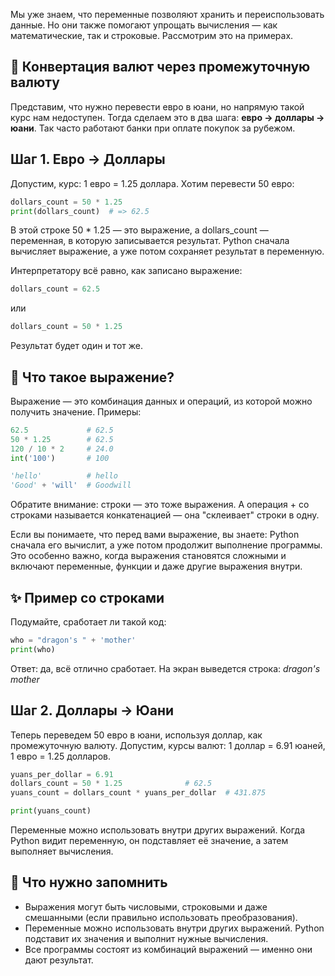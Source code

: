 Мы уже знаем, что переменные позволяют хранить и переиспользовать данные. Но они также помогают упрощать вычисления — как математические, так и строковые. Рассмотрим это на примерах.

## 💱 Конвертация валют через промежуточную валюту

Представим, что нужно перевести евро в юани, но напрямую такой курс нам недоступен. Тогда сделаем это в два шага: **евро → доллары → юани**. Так часто работают банки при оплате покупок за рубежом.

## Шаг 1. Евро → Доллары

Допустим, курс: 1 евро = 1.25 доллара. Хотим перевести 50 евро:

```python
dollars_count = 50 * 1.25
print(dollars_count)  # => 62.5
```

В этой строке 50 \* 1.25 — это выражение, а dollars_count — переменная, в которую записывается результат. Python сначала вычисляет выражение, а уже потом сохраняет результат в переменную.

Интерпретатору всё равно, как записано выражение:

```python
dollars_count = 62.5
```

или

```python
dollars_count = 50 * 1.25
```

Результат будет один и тот же.

## 📘 Что такое выражение?

Выражение — это комбинация данных и операций, из которой можно получить значение.
Примеры:

```python
62.5             # 62.5
50 * 1.25        # 62.5
120 / 10 * 2     # 24.0
int('100')       # 100

'hello'          # hello
'Good' + 'will'  # Goodwill
```

Обратите внимание: строки — это тоже выражения. А операция + со строками называется конкатенацией — она "склеивает" строки в одну.

Если вы понимаете, что перед вами выражение, вы знаете: Python сначала его вычислит, а уже потом продолжит выполнение программы. Это особенно важно, когда выражения становятся сложными и включают переменные, функции и даже другие выражения внутри.

## ✨ Пример со строками

Подумайте, сработает ли такой код:

```python
who = "dragon's " + 'mother'
print(who)
```

Ответ: да, всё отлично сработает. На экран выведется строка: _dragon's mother_

## Шаг 2. Доллары → Юани

Теперь переведем 50 евро в юани, используя доллар, как промежуточную валюту. Допустим, курсы валют: 1 доллар = 6.91 юаней, 1 евро = 1.25 долларов.

```python
yuans_per_dollar = 6.91
dollars_count = 50 * 1.25              # 62.5
yuans_count = dollars_count * yuans_per_dollar  # 431.875

print(yuans_count)
```

Переменные можно использовать внутри других выражений. Когда Python видит переменную, он подставляет её значение, а затем выполняет вычисления.

## 📌 Что нужно запомнить

- Выражения могут быть числовыми, строковыми и даже смешанными (если правильно использовать преобразования).
- Переменные можно использовать внутри других выражений. Python подставит их значения и выполнит нужные вычисления.
- Все программы состоят из комбинаций выражений — именно они дают результат.
